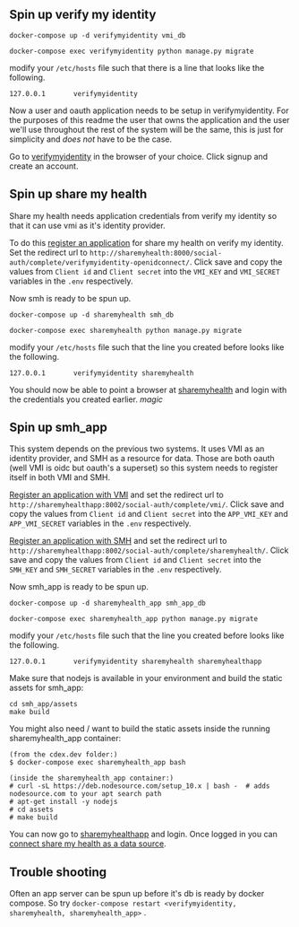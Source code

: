 ## Spin up verify my identity

`docker-compose up -d verifymyidentity vmi_db`

`docker-compose exec verifymyidentity python manage.py migrate`

modify your `/etc/hosts` file such that there is a line that looks like the following.

```
127.0.0.1       verifymyidentity
```



Now a user and oauth application needs to be setup in verifymyidentity. For the purposes of this readme the user that owns the application and the user we'll use throughout the rest of the system will be the same, this is just for simplicity and _does not_ have to be the case.

Go to [verifymyidentity](http://verifymyidentity:8001) in the browser of your choice. Click signup and create an account. 



## Spin up share my health

Share my health needs application credentials from verify my identity so that it can use vmi as it's identity provider.

To do this [register an application](http://verifymyidentity:8001/o/applications/register/) for share my health on verify my identity. Set the redirect url to `http://sharemyhealth:8000/social-auth/complete/verifymyidentity-openidconnect/`. Click save and copy the values from `Client id` and `Client secret` into the `VMI_KEY` and `VMI_SECRET` variables in the `.env` respectively.

Now smh is ready to be spun up.

`docker-compose up -d sharemyhealth smh_db`

`docker-compose exec sharemyhealth python manage.py migrate`

modify your `/etc/hosts` file such that the line you created before looks like the following.



```
127.0.0.1       verifymyidentity sharemyhealth
```



You should now be able to point a browser at [sharemyhealth](http://sharemyhealth:8000) and login with the credentials you created earlier. *magic*



## Spin up smh_app

This system depends on the previous two systems. It uses VMI as an identity provider, and SMH as a resource for data. Those are both oauth (well VMI is oidc but oauth's a superset) so this system needs to register itself in both VMI and SMH.

[Register an application with VMI](http://verifymyidentity:8001/o/applications/register/) and set the redirect url to `http://sharemyhealthapp:8002/social-auth/complete/vmi/`. Click save and copy the values from `Client id` and `Client secret` into the `APP_VMI_KEY` and `APP_VMI_SECRET` variables in the `.env` respectively.

[Register an application with SMH](http://sharemyhealth:8000/o/applications/register/) and set the redirect url to `http://sharemyhealthapp:8002/social-auth/complete/sharemyhealth/`. Click save and copy the values from `Client id` and `Client secret` into the `SMH_KEY` and `SMH_SECRET` variables in the `.env` respectively.

Now smh_app is ready to be spun up.

`docker-compose up -d sharemyhealth_app smh_app_db`

`docker-compose exec sharemyhealth_app python manage.py migrate`

modify your `/etc/hosts` file such that the line you created before looks like the following.

```
127.0.0.1       verifymyidentity sharemyhealth sharemyhealthapp
```

Make sure that nodejs is available in your environment and build the static assets for smh_app:

	cd smh_app/assets
	make build

You might also need / want to build the static assets inside the running sharemyhealth_app container:
	
	(from the cdex.dev folder:)
	$ docker-compose exec sharemyhealth_app bash

	(inside the sharemyhealth_app container:)
	# curl -sL https://deb.nodesource.com/setup_10.x | bash -  # adds nodesource.com to your apt search path
	# apt-get install -y nodejs
	# cd assets
	# make build

You can now go to [sharemyhealthapp](http://sharemyhealthapp:8002) and login. Once logged in you can [connect share my health as a data source](http://sharemyhealthapp:8002/resources/).

## Trouble shooting

Often an app server can be spun up before it's db is ready by docker compose. So try `docker-compose restart <verifymyidentity, sharemyhealth, sharemyhealth_app>` .